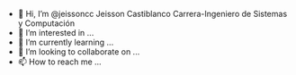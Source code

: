 - 👋 Hi, I’m @jeissoncc Jeisson Castiblanco Carrera-Ingeniero de Sistemas y Computación 
- 👀 I’m interested in ...
- 🌱 I’m currently learning ...
- 💞️ I’m looking to collaborate on ...
- 📫 How to reach me ...

<!---
jeissoncc/jeissoncc is a ✨ special ✨ repository because its `README.md` (this file) appears on your GitHub profile.
You can click the Preview link to take a look at your changes.
--->
